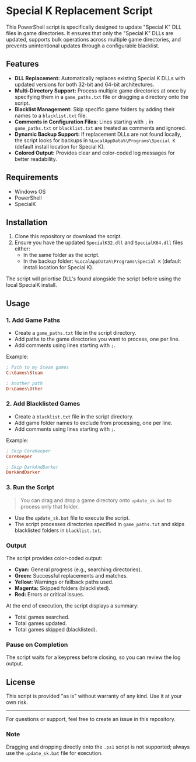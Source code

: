 # Special K Replacement Script

This PowerShell script is specifically designed to update "Special K" DLL files in game directories. It ensures that only the "Special K" DLLs are updated, supports bulk operations across multiple game directories, and prevents unintentional updates through a configurable blacklist.

## Features

- **DLL Replacement:** Automatically replaces existing Special K DLLs with updated versions for both 32-bit and 64-bit architectures.
- **Multi-Directory Support:** Process multiple game directories at once by specifying them in a `game_paths.txt` file or dragging a directory onto the script.
- **Blacklist Management:** Skip specific game folders by adding their names to a `blacklist.txt` file.
- **Comments in Configuration Files:** Lines starting with `;` in `game_paths.txt` or `blacklist.txt` are treated as comments and ignored.
- **Dynamic Backup Support:** If replacement DLLs are not found locally, the script looks for backups in `%LocalAppData%\Programs\Special K` (default install location for Special K).
- **Colored Output:** Provides clear and color-coded log messages for better readability.

## Requirements

- Windows OS
- PowerShell
- SpecialK

## Installation

1. Clone this repository or download the script.
2. Ensure you have the updated `SpecialK32.dll` and `SpecialK64.dll` files either:
   - In the same folder as the script.
   - In the backup folder: `%LocalAppData%\Programs\Special K` (default install location for Special K).

The script will priortise DLL's found alongside the script before using the local SpecialK install.

## Usage

### 1. Add Game Paths

- Create a `game_paths.txt` file in the script directory.
- Add paths to the game directories you want to process, one per line.
- Add comments using lines starting with `;`.

Example:

```ini
; Path to my Steam games
C:\Games\Steam

; Another path
D:\Games\Other
```

### 2. Add Blacklisted Games

- Create a `blacklist.txt` file in the script directory.
- Add game folder names to exclude from processing, one per line.
- Add comments using lines starting with `;`.

Example:

```ini
; Skip CoreKeeper
CoreKeeper

; Skip DarkAndDarker
DarkAndDarker
```

### 3. Run the Script
> You can drag and drop a game directory onto `update_sk.bat` to process only that folder.
- Use the `update_sk.bat` file to execute the script.
- The script processes directories specified in `game_paths.txt` and skips blacklisted folders in `blacklist.txt`.

### Output

The script provides color-coded output:

- **Cyan:** General progress (e.g., searching directories).
- **Green:** Successful replacements and matches.
- **Yellow:** Warnings or fallback paths used.
- **Magenta:** Skipped folders (blacklisted).
- **Red:** Errors or critical issues.

At the end of execution, the script displays a summary:

- Total games searched.
- Total games updated.
- Total games skipped (blacklisted).

### Pause on Completion

The script waits for a keypress before closing, so you can review the log output.

## License

This script is provided "as is" without warranty of any kind. Use it at your own risk.

---

For questions or support, feel free to create an issue in this repository.

### Note

Dragging and dropping directly onto the `.ps1` script is not supported; always use the `update_sk.bat` file for execution.

